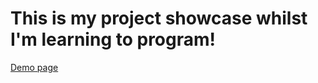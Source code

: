This is my project showcase whilst I'm learning to program!
==
[Demo page](https://github.com/beahead/myprojects)